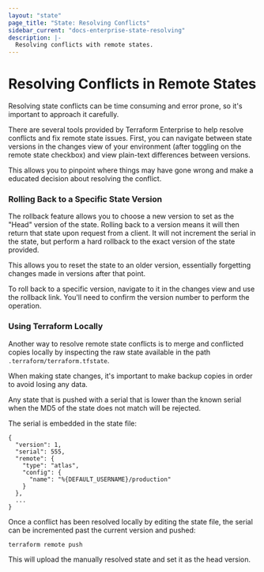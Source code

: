 ```yaml
---
layout: "state"
page_title: "State: Resolving Conflicts"
sidebar_current: "docs-enterprise-state-resolving"
description: |-
  Resolving conflicts with remote states.
---
```


# Resolving Conflicts in Remote States

Resolving state conflicts can be time consuming and error prone, so
it's important to approach it carefully.

There are several tools provided by Terraform Enterprise to help resolve conflicts
and fix remote state issues. First, you can navigate between state
versions in the changes view of your environment (after toggling on
the remote state checkbox) and view plain-text differences between
versions.

This allows you to pinpoint where things may have gone wrong and
make a educated decision about resolving the conflict.

### Rolling Back to a Specific State Version

The rollback feature allows you to choose a new version to set as the
"Head" version of the state. Rolling back to a version means it will
then return that state upon request from a client. It will not
increment the serial in the state, but perform a hard rollback to the
exact version of the state provided.

This allows you to reset the state to an older version, essentially
forgetting changes made in versions after that point.

To roll back to a specific version, navigate to it in the changes view
and use the rollback link. You'll need to confirm the version number
to perform the operation.

### Using Terraform Locally

Another way to resolve remote state conflicts
is to merge and conflicted copies locally by inspecting the
raw state available in the path `.terraform/terraform.tfstate`.

When making state changes, it's important to make backup copies in
order to avoid losing any data.

Any state that is pushed with a serial that is lower
than the known serial when the MD5 of the state does not match will be rejected.

The serial is embedded in the state file:

    {
      "version": 1,
      "serial": 555,
      "remote": {
        "type": "atlas",
        "config": {
          "name": "%{DEFAULT_USERNAME}/production"
        }
      },
      ...
    }

Once a conflict has been resolved locally by editing the state file,
the serial can be incremented past the current version and
pushed:

    terraform remote push

This will upload the manually resolved state and set it as the head
version.
